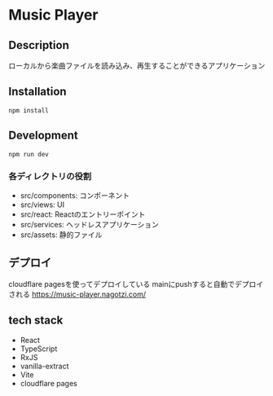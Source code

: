 # Music Player

## Description
ローカルから楽曲ファイルを読み込み、再生することができるアプリケーション

## Installation
```
npm install
```

## Development
```
npm run dev
```

### 各ディレクトリの役割
- src/components: コンポーネント
- src/views: UI
- src/react: Reactのエントリーポイント
- src/services: ヘッドレスアプリケーション
- src/assets: 静的ファイル

## デプロイ
cloudflare pagesを使ってデプロイしている
mainにpushすると自動でデプロイされる
https://music-player.nagotzi.com/

## tech stack
- React
- TypeScript
- RxJS
- vanilla-extract
- Vite
- cloudflare pages
